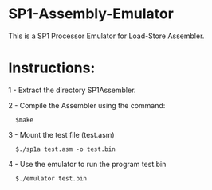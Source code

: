 # SP1-Assembly-Emulator

This is a SP1 Processor Emulator for Load-Store Assembler. 

# Instructions:

1 - Extract the directory SP1Assembler.

2 - Compile the Assembler using the command:
      
      $make 

3 - Mount the test file (test.asm) 

      $./sp1a test.asm -o test.bin
      
4 - Use the emulator to run the program test.bin

      $./emulator test.bin
